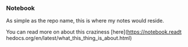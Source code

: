 ### Notebook

As simple as the repo name, this is where my notes would reside.

You can read more on about this craziness [here](https://notebook.readt
hedocs.org/en/latest/what_this_thing_is_about.html)
